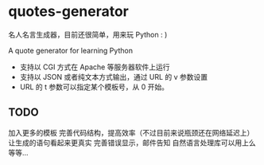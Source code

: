 # quotes-generator
名人名言生成器，目前还很简单，用来玩 Python : ) 

A quote generator for learning Python

- 支持以 CGI 方式在 Apache 等服务器软件上运行
- 支持以 JSON 或者纯文本方式输出，通过 URL 的 v 参数设置
- URL 的 t 参数可以指定某个模板号，从 0 开始。

## TODO
加入更多的模板
完善代码结构，提高效率（不过目前来说瓶颈还在网络延迟上）
让生成的语句看起来更真实
完善错误显示，邮件告知
自然语言处理库可以用上么
等等...

